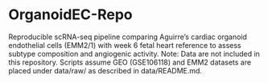 # OrganoidEC-Repo
Reproducible scRNA-seq pipeline comparing Aguirre’s cardiac organoid endothelial cells (EMM2/1) with week 6 fetal heart reference to assess subtype composition and angiogenic activity.
Note: Data are not included in this repository. Scripts assume GEO (GSE106118) and EMM2 datasets are placed under data/raw/ as described in data/README.md.

